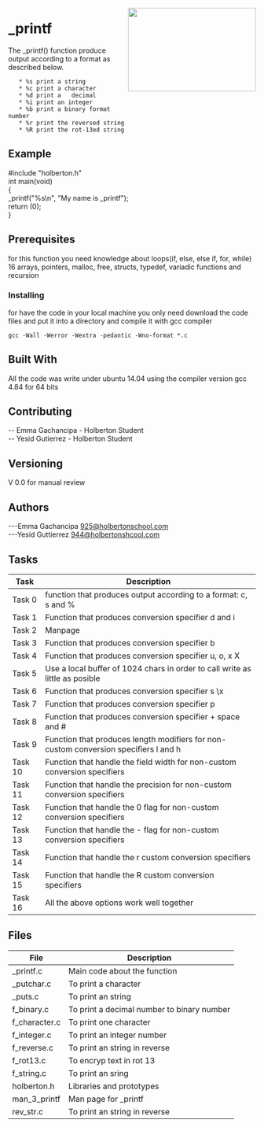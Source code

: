<p>
<img width="260" height="170" src="https://davidjohncoleman.com/wp-djc/wp-content/uploads/2017/06/HBTN-Borderless-CMYK-Logo-Vertical-Color-Black@1200ppi-300x236.png" align="right" >
</p>





# _printf

The _printf() function produce output according to a format as described below.
                                                                                
       * %s print a string                                                      
       * %c print a character                                                   
       * %d print a   decimal                                                   
       * %i print an integer                                                    
       * %b print a binary format number                                        
       * %r print the reversed string                                           
       * %R print the rot-13ed string                                           
                                                                                
## Example

#include "holberton.h"                                                          
int main(void)                                                                  
{                                                                               
   _printf("%s\n", "My name is _printf");                                       
   return (0);                                                                  
 }                                                                              
                                                                                
## Prerequisites

for this function you need knowledge about loops(if, else, else if, for, while)
16 arrays, pointers, malloc, free, structs, typedef, variadic functions and recursion

### Installing

for have the code in your local machine you only need download the code files and put it into a directory and compile it with gcc compiler 
```
gcc -Wall -Werror -Wextra -pedantic -Wno-format *.c
```
## Built With

All the code was write under ubuntu 14.04 using the compiler version
gcc 4.84 for 64 bits

## Contributing

-- Emma Gachancipa - Holberton Student                                          
-- Yesid Gutierrez - Holberton Student                                          

## Versioning

V 0.0 for manual review

## Authors

---Emma Gachancipa   925@holbertonschool.com                                    
---Yesid Guttierrez  944@holbertonshcool.com                                    

## Tasks

| Task             | Description                              |
| ------------------ | ---------------------------------------- |
| Task 0  | function that produces output according to a format: c, s and % |
| Task 1  | Function that produces conversion specifier d and i |
| Task 2  | Manpage |
| Task 3  | Function that produces conversion specifier b |
| Task 4  | Function that produces conversion specifier u, o, x X |
| Task 5  | Use a local buffer of 1024 chars in order to call write as little as posible |
| Task 6  | Function that produces conversion specifier s \x |
| Task 7  | Function that produces conversion specifier p |
| Task 8  | Function that produces conversion specifier + space and # |
| Task 9  | Function that produces length modifiers for non-custom conversion specifiers l and h |
| Task 10 | Function that handle the field width for non-custom conversion specifiers |
| Task 11 | Function that handle the precision for non-custom conversion specifiers|
| Task 12 | Function that handle the 0 flag for non-custom conversion specifiers|
| Task 13 | Function that handle the - flag for non-custom conversion specifiers|
| Task 14 | Function that handle the r custom conversion specifiers|
| Task 15 | Function that handle the R custom conversion specifiers|
| Task 16 | All the above options work well together|
## Files

| File               | Description                              |
| ------------------ | ---------------------------------------- |
|   _printf.c      | Main code about the function |
|   _putchar.c     | To print a character |
|   _puts.c        | To print an string |
|   f_binary.c     | To print a decimal number to binary number |
|   f_character.c  | To print one character |
|   f_integer.c    | To print an integer number |
|   f_reverse.c    | To print an string in reverse |
|   f_rot13.c      | To encryp text in rot 13 |
|   f_string.c     | To print an sring |
|   holberton.h    | Libraries and prototypes |
|   man_3_printf   | Man page for _printf |
|   rev_str.c      | To print an string in reverse|
